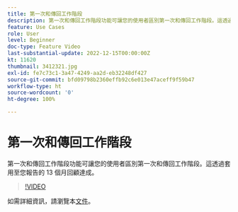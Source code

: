```yaml
---
title: 第一次和傳回工作階段
description: 第一次和傳回工作階段功能可讓您的使用者區別第一次和傳回工作階段。這透過套用至您報告的 13 個月回顧達成。
feature: Use Cases
role: User
level: Beginner
doc-type: Feature Video
last-substantial-update: 2022-12-15T00:00:00Z
kt: 11620
thumbnail: 3412321.jpg
exl-id: fe7c73c1-3a47-4249-aa2d-eb32248df427
source-git-commit: bfd09798b2360effb92c6e013e47aceff9f59b47
workflow-type: ht
source-wordcount: '0'
ht-degree: 100%

---
```


# 第一次和傳回工作階段

第一次和傳回工作階段功能可讓您的使用者區別第一次和傳回工作階段。這透過套用至您報告的 13 個月回顧達成。

>[!VIDEO](https://video.tv.adobe.com/v/3412321/?quality=12&learn=on)

如需詳細資訊，請瀏覽本[文件](https://experienceleague.adobe.com/docs/analytics-platform/using/cja-usecases/data-views/data-views-usecases.html?lang=zh-Hant#new-repeat)。
